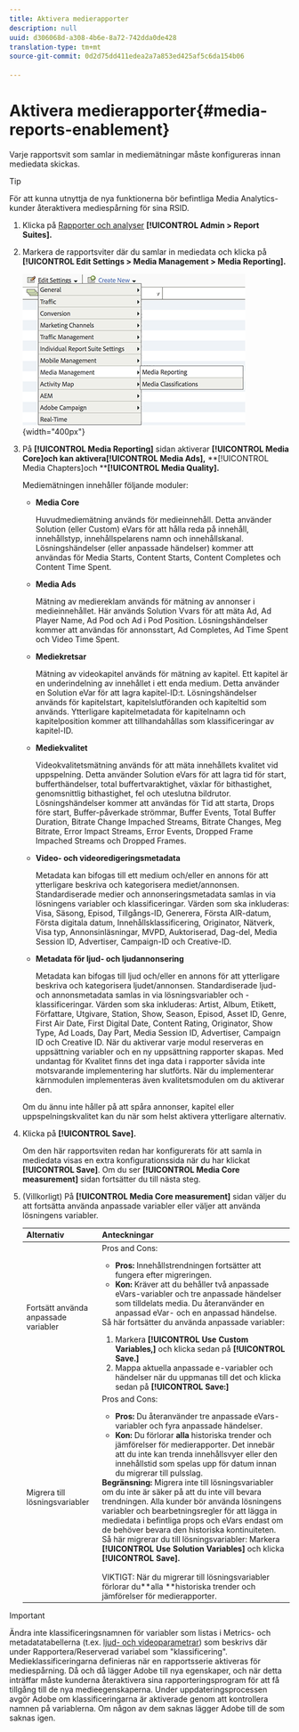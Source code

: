 ```yaml
---
title: Aktivera medierapporter
description: null
uuid: d306068d-a308-4b6e-8a72-742dda0de428
translation-type: tm+mt
source-git-commit: 0d2d75dd411edea2a7a853ed425af5c6da154b06

---
```



# Aktivera medierapporter{#media-reports-enablement}

Varje rapportsvit som samlar in mediemätningar måste konfigureras innan mediedata skickas.

>[!TIP]
>
>För att kunna utnyttja de nya funktionerna bör befintliga Media Analytics-kunder återaktivera mediespårning för sina RSID.

1. Klicka på [Rapporter och analyser](https://my.omniture.com/login/) **[!UICONTROL Admin > Report Suites].**
1. Markera de rapportsviter där du samlar in mediedata och klicka på **[!UICONTROL Edit Settings > Media Management > Media Reporting].**

   ![](assets/media-reporting.png){width=&quot;400px&quot;}

1. På **[!UICONTROL Media Reporting]** sidan aktiverar **[!UICONTROL Media Core]och **kan aktivera**[!UICONTROL Media Ads],** **[!UICONTROL Media Chapters]och ****[!UICONTROL Media Quality].**

   Mediemätningen innehåller följande moduler:

   * **Media Core**

      Huvudmediemätning används för medieinnehåll. Detta använder Solution (eller Custom) eVars för att hålla reda på innehåll, innehållstyp, innehållspelarens namn och innehållskanal. Lösningshändelser (eller anpassade händelser) kommer att användas för Media Starts, Content Starts, Content Completes och Content Time Spent.

   * **Media Ads**

      Mätning av mediereklam används för mätning av annonser i medieinnehållet. Här används Solution Vvars för att mäta Ad, Ad Player Name, Ad Pod och Ad i Pod Position. Lösningshändelser kommer att användas för annonsstart, Ad Completes, Ad Time Spent och Video Time Spent.

   * **Mediekretsar**

      Mätning av videokapitel används för mätning av kapitel. Ett kapitel är en underindelning av innehållet i ett enda medium. Detta använder en Solution eVar för att lagra kapitel-ID:t. Lösningshändelser används för kapitelstart, kapitelslutföranden och kapiteltid som används. Ytterligare kapitelmetadata för kapitelnamn och kapitelposition kommer att tillhandahållas som klassificeringar av kapitel-ID.

   * **Mediekvalitet**

      Videokvalitetsmätning används för att mäta innehållets kvalitet vid uppspelning. Detta använder Solution eVars för att lagra tid för start, bufferthändelser, total buffertvaraktighet, växlar för bithastighet, genomsnittlig bithastighet, fel och uteslutna bildrutor. Lösningshändelser kommer att användas för Tid att starta, Drops före start, Buffer-påverkade strömmar, Buffer Events, Total Buffer Duration, Bitrate Change Impached Streams, Bitrate Changes, Meg Bitrate, Error Impact Streams, Error Events, Dropped Frame Impached Streams och Dropped Frames.

   * **Video- och videoredigeringsmetadata**

      Metadata kan bifogas till ett medium och/eller en annons för att ytterligare beskriva och kategorisera mediet/annonsen. Standardiserade medier och annonseringsmetadata samlas in via lösningens variabler och klassificeringar. Värden som ska inkluderas: Visa, Säsong, Episod, Tillgångs-ID, Generera, Första AIR-datum, Första digitala datum, Innehållsklassificering, Originator, Nätverk, Visa typ, Annonsinläsningar, MVPD, Auktoriserad, Dag-del, Media Session ID, Advertiser, Campaign-ID och Creative-ID.

   * **Metadata för ljud- och ljudannonsering**

      Metadata kan bifogas till ljud och/eller en annons för att ytterligare beskriva och kategorisera ljudet/annonsen. Standardiserade ljud- och annonsmetadata samlas in via lösningsvariabler och -klassificeringar. Värden som ska inkluderas: Artist, Album, Etikett, Författare, Utgivare, Station, Show, Season, Episod, Asset ID, Genre, First Air Date, First Digital Date, Content Rating, Originator, Show Type, Ad Loads, Day Part, Media Session ID, Advertiser, Campaign ID och Creative ID.
   När du aktiverar varje modul reserveras en uppsättning variabler och en ny uppsättning rapporter skapas. Med undantag för Kvalitet finns det inga data i rapporter såvida inte motsvarande implementering har slutförts. När du implementerar kärnmodulen implementeras även kvalitetsmodulen om du aktiverar den.

   Om du ännu inte håller på att spåra annonser, kapitel eller uppspelningskvalitet kan du när som helst aktivera ytterligare alternativ.

1. Klicka på **[!UICONTROL Save].**

   Om den här rapportsviten redan har konfigurerats för att samla in mediedata visas en extra konfigurationssida när du har klickat **[!UICONTROL Save]**. Om du ser **[!UICONTROL Media Core measurement]** sidan fortsätter du till nästa steg.

1. (Villkorligt) På **[!UICONTROL Media Core measurement]** sidan väljer du att fortsätta använda anpassade variabler eller väljer att använda lösningens variabler.

   | Alternativ | Anteckningar |
   | --- | --- |
   | Fortsätt använda anpassade variabler | Pros and Cons:<ul> <li> **Pros:** Innehållstrendningen fortsätter att fungera efter migreringen. </li> <li> **Kon:** Kräver att du behåller två anpassade eVars-variabler och tre anpassade händelser som tilldelats media. Du återanvänder en anpassad eVar- och en anpassad händelse. </li> </ul> Så här fortsätter du använda anpassade variabler: <ol> <li>Markera **[!UICONTROL Use Custom Variables,]** och klicka sedan på **[!UICONTROL Save.]** </li> <li>Mappa aktuella anpassade e-variabler och händelser när du uppmanas till det och klicka sedan på **[!UICONTROL Save:]** </li> </ol> |
   | Migrera till lösningsvariabler | Pros and Cons:<ul> <li> **Pros:** Du återanvänder tre anpassade eVars-variabler och fyra anpassade händelser. </li> <li> **Kon:** Du förlorar **alla** historiska trender och jämförelser för medierapporter. Det innebär att du inte kan trenda innehållsvyer eller den innehållstid som spelas upp för datum innan du migrerar till pulsslag. </li> </ul> **Begränsning:**  Migrera inte till lösningsvariabler om du inte är säker på att du inte vill bevara trendningen. Alla kunder bör använda lösningens variabler och bearbetningsregler för att lägga in mediedata i befintliga props och eVars endast om de behöver bevara den historiska kontinuiteten. Så här migrerar du till lösningsvariabler: Markera **[!UICONTROL Use Solution Variables]** och klicka **[!UICONTROL Save].**<br><br>VIKTIGT: När du migrerar till lösningsvariabler förlorar du**alla **historiska trender och jämförelser för medierapporter. |

>[!IMPORTANT]
>
>Ändra inte klassificeringsnamnen för variabler som listas i Metrics- och metadatatabellerna (t.ex. [ljud- och videoparametrar](/help/metrics-and-metadata/audio-video-parameters.md)) som beskrivs där under Rapportera/Reserverad variabel som &quot;klassificering&quot;. Medieklassificeringarna definieras när en rapportsserie aktiveras för mediespårning. Då och då lägger Adobe till nya egenskaper, och när detta inträffar måste kunderna återaktivera sina rapporteringsprogram för att få tillgång till de nya medieegenskaperna. Under uppdateringsprocessen avgör Adobe om klassificeringarna är aktiverade genom att kontrollera namnen på variablerna. Om någon av dem saknas lägger Adobe till de som saknas igen.
